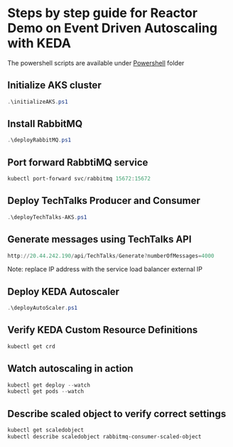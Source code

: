 # Steps by step guide for Reactor Demo on Event Driven Autoscaling with KEDA

The powershell scripts are available under [Powershell](powershell) folder
## Initialize AKS cluster

```powershell
.\initializeAKS.ps1
```

## Install RabbitMQ

```powershell
.\deployRabbitMQ.ps1
```

## Port forward RabbtiMQ service

```powershell
kubectl port-forward svc/rabbitmq 15672:15672
```

## Deploy TechTalks Producer and Consumer

```powershell
.\deployTechTalks-AKS.ps1
```

## Generate messages using TechTalks API

```powershell
http://20.44.242.190/api/TechTalks/Generate?numberOfMessages=4000
```

Note: replace IP address with the service load balancer external IP

## Deploy KEDA Autoscaler

```powershell
.\deployAutoScaler.ps1
```

## Verify KEDA Custom Resource Definitions

```powershell
kubectl get crd
```

## Watch autoscaling in action

```powershell
kubectl get deploy --watch
kubectl get pods --watch
```

## Describe scaled object to verify correct settings

```powershell
kubectl get scaledobject
kubectl describe scaledobject rabbitmq-consumer-scaled-object
```